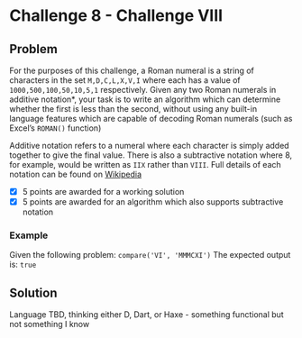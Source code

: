 # Challenge 8 - Challenge VIII

## Problem
For the purposes of this challenge, a Roman numeral is a string of characters in the set `M,D,C,L,X,V,I` where each has a value of `1000,500,100,50,10,5,1` respectively.
Given any two Roman numerals in additive notation*, your task is to write an algorithm which can determine whether the first is less than the second, without using any built-in language features which are capable of decoding Roman numerals (such as Excel’s `ROMAN()` function)

Additive notation refers to a numeral where each character is simply added together to give the final value.
There is also a subtractive notation where 8, for example, would be written as `IIX` rather than `VIII`.
Full details of each notation can be found on [Wikipedia](https://en.wikipedia.org/wiki/Roman_numerals)

* [x] 5 points are awarded for a working solution
* [x] 5 points are awarded for an algorithm which also supports subtractive notation

### Example
Given the following problem:
`compare('VI', 'MMMCXI')`
The expected output is:
`true`

## Solution
Language TBD, thinking either D, Dart, or Haxe - something functional but not something I know

